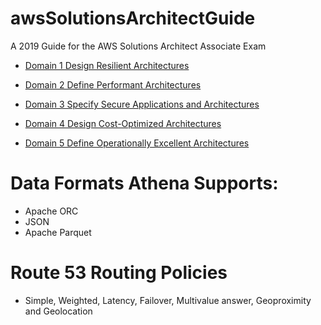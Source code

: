 # awsSolutionsArchitectGuide
A 2019 Guide for the AWS Solutions Architect Associate Exam


- [Domain 1 Design Resilient Architectures](DesignResilientArchitectures.md)

- [Domain 2 Define Performant Architectures](DefinePerformantArchitectures.md)

- [Domain 3 Specify Secure Applications and Architectures](SpecifySecureApplicationsAndArchitectures.md)

- [Domain 4 Design Cost-Optimized Architectures](DesignCostOptimizedArchitectures.md) 

- [Domain 5 Define Operationally Excellent Architectures](DefineOperationallyExcellentArchitectures.md)


# Data Formats Athena Supports:
- Apache ORC
- JSON
- Apache Parquet

# Route 53 Routing Policies
- Simple, Weighted, Latency, Failover, Multivalue answer, Geoproximity and Geolocation


